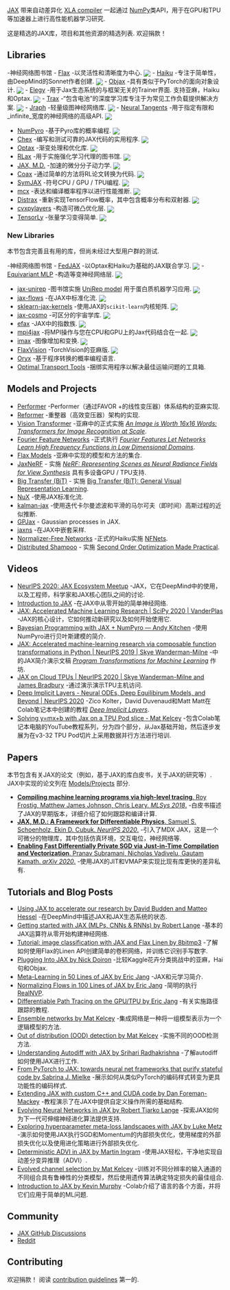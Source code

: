 <div class="github-widget" data-repo="n2cholas/awesome-jax"></div>
<script async src="https://pagead2.googlesyndication.com/pagead/js/adsbygoogle.js"></script><ins class="adsbygoogle" style="display:block" data-ad-client="ca-pub-6890694312814945" data-ad-slot="5473692530" data-ad-format="auto"  data-full-width-responsive="true"></ins><script>(adsbygoogle = window.adsbygoogle || []).push({});</script>
<!--lint ignore double-link-->

<!--lint ignore double-link-->
[JAX](https://github.com/google/jax) 带来自动差异化 [XLA compiler](https://www.tensorflow.org/xla) 一起通过 [NumPy](https://numpy.org/)类API，用于在GPU和TPU等加速器上进行高性能机器学习研究.
<!--lint enable double-link-->

这是精选的JAX库，项目和其他资源的精选列表. 欢迎捐款！



<a name="libraries" />

## Libraries

-神经网络图书馆
    - [Flax](https://raw.githubusercontent.com/google/flax) -以灵活性和清晰度为中心. <img src="https://img.shields.io/github/stars/google/flax?style=social" align="center">
    - [Haiku](https://raw.githubusercontent.com/deepmind/dm-haiku) -专注于简单性，由DeepMind的Sonnet作者创建. <img src="https://img.shields.io/github/stars/deepmind/dm-haiku?style=social" align="center">
    - [Objax](https://raw.githubusercontent.com/google/objax) -具有类似于PyTorch的面向对象设计. <img src="https://img.shields.io/github/stars/google/objax?style=social" align="center">
    - [Elegy](https://poets-ai.github.io/elegy/)  -用于Jax生态系统的与框架无关的Trainer界面. 支持亚麻，Haiku和Optax. <img src="https://img.shields.io/github/stars/poets-ai/elegy?style=social" align="center">
    - [Trax](https://raw.githubusercontent.com/google/trax) -“包含电池”的深度学习库专注于为常见工作负载提供解决方案. <img src="https://img.shields.io/github/stars/google/trax?style=social" align="center">
    - [Jraph](https://raw.githubusercontent.com/deepmind/jraph) -轻量级图神经网络库. <img src="https://img.shields.io/github/stars/deepmind/jraph?style=social" align="center">
    - [Neural Tangents](https://raw.githubusercontent.com/google/neural-tangents) -用于指定有限和_infinite_宽度的神经网络的高级API. <img src="https://img.shields.io/github/stars/google/neural-tangents?style=social" align="center">
- [NumPyro](https://raw.githubusercontent.com/pyro-ppl/numpyro) -基于Pyro库的概率编程. <img src="https://img.shields.io/github/stars/pyro-ppl/numpyro?style=social" align="center">
- [Chex](https://raw.githubusercontent.com/deepmind/chex) -编写和测试可靠的JAX代码的实用程序. <img src="https://img.shields.io/github/stars/deepmind/chex?style=social" align="center">
- [Optax](https://raw.githubusercontent.com/deepmind/optax) -渐变处理和优化库. <img src="https://img.shields.io/github/stars/deepmind/optax?style=social" align="center">
- [RLax](https://raw.githubusercontent.com/deepmind/rlax) -用于实施强化学习代理的图书馆. <img src="https://img.shields.io/github/stars/deepmind/rlax?style=social" align="center">
- [JAX, M.D.](https://raw.githubusercontent.com/google/jax-md) -加速的微分分子动力学. <img src="https://img.shields.io/github/stars/google/jax-md?style=social" align="center">
- [Coax](https://raw.githubusercontent.com/microsoft/coax) -通过简单的方法将RL论文转换为代码. <img src="https://img.shields.io/github/stars/microsoft/coax?style=social" align="center">
- [SymJAX](https://raw.githubusercontent.com/SymJAX/SymJAX) -符号CPU / GPU / TPU编程. <img src="https://img.shields.io/github/stars/SymJAX/SymJAX?style=social" align="center">
- [mcx](https://raw.githubusercontent.com/rlouf/mcx) -表达和编译概率程序以进行性能推断. <img src="https://img.shields.io/github/stars/rlouf/mcx?style=social" align="center">
- [Distrax](https://raw.githubusercontent.com/deepmind/distrax) -重新实现TensorFlow概率，其中包含概率分布和双射器. <img src="https://img.shields.io/github/stars/deepmind/distrax?style=social" align="center">
- [cvxpylayers](https://raw.githubusercontent.com/cvxgrp/cvxpylayers) -构造可微凸优化层. <img src="https://img.shields.io/github/stars/cvxgrp/cvxpylayers?style=social" align="center">
- [TensorLy](https://raw.githubusercontent.com/tensorly/tensorly) -张量学习变得简单. <img src="https://img.shields.io/github/stars/tensorly/tensorly?style=social" align="center">

<a name="new-libraries" />

### New Libraries

本节包含完善且有用的库，但尚未经过大型用户群的测试.

-神经网络图书馆
    - [FedJAX](https://raw.githubusercontent.com/google/fedjax) -以Optax和Haiku为基础的JAX联合学习. <img src="https://img.shields.io/github/stars/google/fedjax?style=social" align="center">
    - [Equivariant MLP](https://raw.githubusercontent.com/mfinzi/equivariant-MLP) -构造等变神经网络层. <img src="https://img.shields.io/github/stars/mfinzi/equivariant-MLP?style=social" align="center">
- [jax-unirep](https://raw.githubusercontent.com/ElArkk/jax-unirep) -图书馆实施 [UniRep model](https://www.nature.com/articles/s41592-019-0598-1) 用于蛋白质机器学习应用. <img src="https://img.shields.io/github/stars/ElArkk/jax-unirep?style=social" align="center">
- [jax-flows](https://raw.githubusercontent.com/ChrisWaites/jax-flows) -在JAX中标准化流. <img src="https://img.shields.io/github/stars/ChrisWaites/jax-flows?style=social" align="center">
- [sklearn-jax-kernels](https://raw.githubusercontent.com/ExpectationMax/sklearn-jax-kernels) -使用JAX的`scikit-learn`内核矩阵. <img src="https://img.shields.io/github/stars/ExpectationMax/sklearn-jax-kernels?style=social" align="center">
- [jax-cosmo](https://raw.githubusercontent.com/DifferentiableUniverseInitiative/jax_cosmo) -可区分的宇宙学库. <img src="https://img.shields.io/github/stars/DifferentiableUniverseInitiative/jax_cosmo?style=social" align="center">
- [efax](https://raw.githubusercontent.com/NeilGirdhar/efax) -JAX中的指数族. <img src="https://img.shields.io/github/stars/NeilGirdhar/efax?style=social" align="center">
- [mpi4jax](https://raw.githubusercontent.com/PhilipVinc/mpi4jax) -将MPI操作与您在CPU和GPU上的Jax代码结合在一起. <img src="https://img.shields.io/github/stars/PhilipVinc/mpi4jax?style=social" align="center">
- [imax](https://raw.githubusercontent.com/4rtemi5/imax) -图像增加和变换. <img src="https://img.shields.io/github/stars/4rtemi5/imax?style=social" align="center">
- [FlaxVision](https://raw.githubusercontent.com/rolandgvc/flaxvision) -TorchVision的亚麻版. <img src="https://img.shields.io/github/stars/rolandgvc/flaxvision?style=social" align="center">
- [Oryx](https://github.com/tensorflow/probability/tree/master/spinoffs/oryx) -基于程序转换的概率编程语言.
- [Optimal Transport Tools](https://github.com/google-research/ott) -捆绑实用程序以解决最佳运输问题的工具箱.

<a name="models-and-projects" />

## Models and Projects

- [Performer](https://github.com/google-research/google-research/tree/master/performer/fast_attention/jax) -Performer（通过FAVOR +的线性变压器）体系结构的亚麻实现.
- [Reformer](https://github.com/google/trax/tree/master/trax/models/reformer) -重整器（高效变压器）架构的实现.
- [Vision Transformer](https://github.com/google-research/vision_transformer) -亚麻中的正式实施 [_An Image is Worth 16x16 Words: Transformers for Image Recognition at Scale_](https://arxiv.org/abs/2010.11929).
- [Fourier Feature Networks](https://github.com/tancik/fourier-feature-networks) -正式执行 [_Fourier Features Let Networks Learn High Frequency Functions in Low Dimensional Domains_](https://people.eecs.berkeley.edu/~bmild/fourfeat).
- [Flax Models](https://github.com/google-research/google-research/tree/master/flax_models) -亚麻中实现的模型和方法的集合.
- [JaxNeRF](https://github.com/google-research/google-research/tree/master/jaxnerf) - 实施 [_NeRF: Representing Scenes as Neural Radiance Fields for View Synthesis_](http://www.matthewtancik.com/nerf) 具有多设备GPU / TPU支持.
- [Big Transfer (BiT)](https://github.com/google-research/big_transfer) - 实施 [Big Transfer (BiT): General Visual Representation Learning](https://arxiv.org/abs/1912.11370).
- [NuX](https://github.com/Information-Fusion-Lab-Umass/NuX) -使用JAX标准化流.
- [kalman-jax](https://github.com/AaltoML/kalman-jax) -使用迭代卡尔曼滤波和平滑的马尔可夫（即时间）高斯过程的近似推断.
- [GPJax](https://github.com/thomaspinder/GPJax) - Gaussian processes in JAX.
- [jaxns](https://github.com/Joshuaalbert/jaxns) -在JAX中嵌套采样.
- [Normalizer-Free Networks](https://github.com/deepmind/deepmind-research/tree/master/nfnets) -正式的Haiku实施 [NFNets](https://arxiv.org/abs/2102.06171).
- [Distributed Shampoo](https://github.com/google-research/google-research/tree/master/scalable_shampoo) - 实施 [Second Order Optimization Made Practical](https://arxiv.org/abs/2002.09018).

<a name="videos" />

## Videos

- [NeurIPS 2020: JAX Ecosystem Meetup](https://www.youtube.com/watch?v=iDxJxIyzSiM) -JAX，它在DeepMind中的使用，以及工程师，科学家和JAX核心团队之间的讨论.
- [Introduction to JAX](https://youtu.be/0mVmRHMaOJ4) -在JAX中从零开始的简单神经网络.
- [JAX: Accelerated Machine Learning Research | SciPy 2020 | VanderPlas](https://youtu.be/z-WSrQDXkuM) -JAX的核心设计，它如何推动新研究以及如何开始使用它.
- [Bayesian Programming with JAX + NumPyro — Andy Kitchen](https://youtu.be/CecuWGpoztw) -使用NumPyro进行贝叶斯建模的简介.
- [JAX: Accelerated machine-learning research via composable function transformations in Python | NeurIPS 2019 | Skye Wanderman-Milne](https://slideslive.com/38923687/jax-accelerated-machinelearning-research-via-composable-function-transformations-in-python) -中的JAX简介演示文稿 [_Program Transformations for Machine Learning_](https://program-transformations.github.io) 作坊.
- [JAX on Cloud TPUs | NeurIPS 2020 | Skye Wanderman-Milne and James Bradbury](https://drive.google.com/file/d/1jKxefZT1xJDUxMman6qrQVed7vWI0MIn/edit) -通过演示演示TPU主机访问.
- [Deep Implicit Layers - Neural ODEs, Deep Equilibirum Models, and Beyond | NeurIPS 2020](https://slideslive.com/38935810/deep-implicit-layers-neural-odes-equilibrium-models-and-beyond) -Zico Kolter，David Duvenaud和Matt Matt在Colab笔记本中创建的教程 [_Deep Implicit Layers_](http://implicit-layers-tutorial.org).
- [Solving y=mx+b with Jax on a TPU Pod slice - Mat Kelcey](http://matpalm.com/blog/ymxb_pod_slice/) -包含Colab笔记本电脑的YouTube教程系列，分为四个部分，从Jax基础开始，然后逐步发展为在v3-32 TPU Pod切片上采用数据并行方法进行培训.

<a name="papers" />

## Papers

本节包含有关JAX的论文（例如，基于JAX的库白皮书，关于JAX的研究等）.  JAX中实现的论文列在 [Models/Projects](#projects) 部分.

<!--lint ignore awesome-list-item-->
- [__Compiling machine learning programs via high-level tracing__. Roy Frostig, Matthew James Johnson, Chris Leary. _MLSys 2018_.](https://mlsys.org/Conferences/doc/2018/146.pdf) -白皮书描述了JAX的早期版本，详细介绍了如何跟踪和编译计算.
- [__JAX, M.D.: A Framework for Differentiable Physics__. Samuel S. Schoenholz, Ekin D. Cubuk. _NeurIPS 2020_.](https://arxiv.org/abs/1912.04232) -引入了MDX JAX，这是一个可微分的物理库，其中包括仿真环境，交互电位，神经网络等.
- [__Enabling Fast Differentially Private SGD via Just-in-Time Compilation and Vectorization__. Pranav Subramani, Nicholas Vadivelu, Gautam Kamath. _arXiv 2020_.](https://arxiv.org/abs/2010.09063) -使用JAX的JIT和VMAP来实现比现有库更快的差异私有.
<!--lint enable awesome-list-item-->

<a name="tutorials-and-blog-posts" />

## Tutorials and Blog Posts

- [Using JAX to accelerate our research by David Budden and Matteo Hessel](https://deepmind.com/blog/article/using-jax-to-accelerate-our-research) -在DeepMind中描述JAX和JAX生态系统的状态.
- [Getting started with JAX (MLPs, CNNs & RNNs) by Robert Lange](https://roberttlange.github.io/posts/2020/03/blog-post-10/) -基本的JAX运算符从零开始构建神经网络.
- [Tutorial: image classification with JAX and Flax Linen by 8bitmp3](https://github.com/8bitmp3/JAX-Flax-Tutorial-Image-Classification-with-Linen) -了解如何使用Flax的Linen API创建简单的卷积网络，并训练它识别手写数字.
- [Plugging Into JAX by Nick Doiron](https://medium.com/swlh/plugging-into-jax-16c120ec3302) -比较Kaggle花卉分类挑战中的亚麻，Hai句和Objax.
- [Meta-Learning in 50 Lines of JAX by Eric Jang](https://blog.evjang.com/2019/02/maml-jax.html) -JAX和元学习简介.
- [Normalizing Flows in 100 Lines of JAX by Eric Jang](https://blog.evjang.com/2019/07/nf-jax.html) -简明的执行 [RealNVP](https://arxiv.org/abs/1605.08803).
- [Differentiable Path Tracing on the GPU/TPU by Eric Jang](https://blog.evjang.com/2019/11/jaxpt.html) -有关实施路径跟踪的教程.
- [Ensemble networks by Mat Kelcey](http://matpalm.com/blog/ensemble_nets) -集成网络是一种将一组模型表示为一个逻辑模型的方法.
- [Out of distribution (OOD) detection by Mat Kelcey](http://matpalm.com/blog/ood_using_focal_loss) -实施不同的OOD检测方法.
- [Understanding Autodiff with JAX by Srihari Radhakrishna](https://www.radx.in/jax.html) -了解autodiff如何使用JAX进行工作.
- [From PyTorch to JAX: towards neural net frameworks that purify stateful code by Sabrina J. Mielke](https://sjmielke.com/jax-purify.htm) -展示如何从类似PyTorch的编码样式转变为更具功能性的编码样式.
- [Extending JAX with custom C++ and CUDA code by Dan Foreman-Mackey](https://github.com/dfm/extending-jax) -教程演示了在JAX中提供自定义操作所需的基础结构.
- [Evolving Neural Networks in JAX by Robert Tjarko Lange](https://roberttlange.github.io/posts/2021/02/cma-es-jax/) -探索JAX如何为下一代可伸缩神经进化算法提供支持.
- [Exploring hyperparameter meta-loss landscapes with JAX by Luke Metz](http://lukemetz.com/exploring-hyperparameter-meta-loss-landscapes-with-jax/) -演示如何使用JAX执行SGD和Momentum的内部损失优化，使用梯度的外部损失优化以及使用进化策略进行外部损失优化.
- [Deterministic ADVI in JAX by Martin Ingram](https://martiningram.github.io/deterministic-advi/) -使用JAX轻松，干净地实现自动差分变异推理（ADVI）.
- [Evolved channel selection by Mat Kelcey](http://matpalm.com/blog/evolved_channel_selection/) -训练对不同分辨率的输入通道的不同组合具有鲁棒性的分类模型，然后使用遗传算法确定特定损失的最佳组合.
- [Introduction to JAX by Kevin Murphy](https://colab.research.google.com/github/probml/pyprobml/blob/master/book1/supplements/jax_intro.ipynb) -Colab介绍了语言的各个方面，并将它们应用于简单的ML问题.

<a name="community" />

## Community

- [JAX GitHub Discussions](https://github.com/google/jax/discussions)
- [Reddit](https://www.reddit.com/r/JAX/)

## Contributing

欢迎捐款！ 阅读 [contribution guidelines](https://github.com/n2cholas/awesome-jax/blob/master/contributing.md) 第一的.
